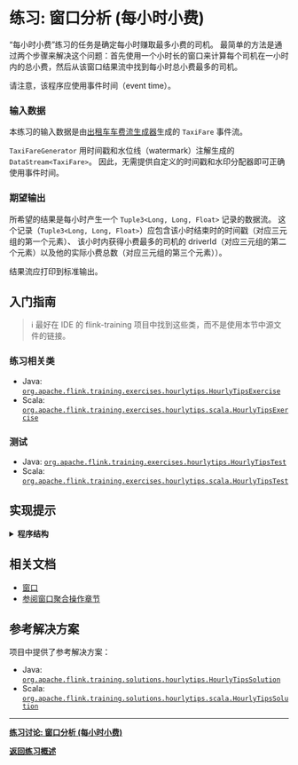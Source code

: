 <!--
Licensed to the Apache Software Foundation (ASF) under one
or more contributor license agreements.  See the NOTICE file
distributed with this work for additional information
regarding copyright ownership.  The ASF licenses this file
to you under the Apache License, Version 2.0 (the
"License"); you may not use this file except in compliance
with the License.  You may obtain a copy of the License at

  http://www.apache.org/licenses/LICENSE-2.0

Unless required by applicable law or agreed to in writing,
software distributed under the License is distributed on an
"AS IS" BASIS, WITHOUT WARRANTIES OR CONDITIONS OF ANY
KIND, either express or implied.  See the License for the
specific language governing permissions and limitations
under the License.
-->

# 练习: 窗口分析 (每小时小费)

“每小时小费”练习的任务是确定每小时赚取最多小费的司机。
最简单的方法是通过两个步骤来解决这个问题：首先使用一个小时长的窗口来计算每个司机在一小时内的总小费，然后从该窗口结果流中找到每小时总小费最多的司机。

请注意，该程序应使用事件时间（event time）。

### 输入数据

本练习的输入数据是由[出租车车费流生成器](../README_zh.md#using-the-taxi-data-streams)生成的 `TaxiFare` 事件流。

`TaxiFareGenerator` 用时间戳和水位线（watermark）注解生成的 `DataStream<TaxiFare>`。
因此，无需提供自定义的时间戳和水印分配器即可正确使用事件时间。

### 期望输出

所希望的结果是每小时产生一个 `Tuple3<Long, Long, Float>` 记录的数据流。
这个记录（`Tuple3<Long, Long, Float>`）应包含该小时结束时的时间戳（对应三元组的第一个元素）、
该小时内获得小费最多的司机的 driverId（对应三元组的第二个元素）以及他的实际小费总数（对应三元组的第三个元素））。

结果流应打印到标准输出。

## 入门指南

> :information_source: 最好在 IDE 的 flink-training 项目中找到这些类，而不是使用本节中源文件的链接。

### 练习相关类

- Java:  [`org.apache.flink.training.exercises.hourlytips.HourlyTipsExercise`](src/main/java/org/apache/flink/training/exercises/hourlytips/HourlyTipsExercise.java)
- Scala: [`org.apache.flink.training.exercises.hourlytips.scala.HourlyTipsExercise`](src/main/scala/org/apache/flink/training/exercises/hourlytips/scala/HourlyTipsExercise.scala)

### 测试

- Java:  [`org.apache.flink.training.exercises.hourlytips.HourlyTipsTest`](src/test/java/org/apache/flink/training/exercises/hourlytips/HourlyTipsTest.java)
- Scala: [`org.apache.flink.training.exercises.hourlytips.scala.HourlyTipsTest`](src/test/scala/org/apache/flink/training/exercises/hourlytips/scala/HourlyTipsTest.scala)

## 实现提示

<details>
<summary><strong>程序结构</strong></summary>

请注意，可以将一组时间窗口逐个级联，只要时间帧兼容（第二组窗口的持续时间需要是第一组的倍数）。
因此，首先可以得到一个由 `driverId` 键值分隔的具有一小时窗口的初始数据集，并使用它来创建一个 `(endOfHourTimestamp，driverId，totalTips)` 流。
然后使用另一个一小时窗口（该窗口不是用键值分隔的），从第一个窗口中查找具有最大 `totalTips` 的记录。
</details>

## 相关文档

- [窗口](https://nightlies.apache.org/flink/flink-docs-stable/zh/docs/dev/datastream/operators/windows)
- [参阅窗口聚合操作章节](https://nightlies.apache.org/flink/flink-docs-stable/zh/docs/dev/datastream/operators/overview/#datastream-transformations)

## 参考解决方案

项目中提供了参考解决方案：

- Java:  [`org.apache.flink.training.solutions.hourlytips.HourlyTipsSolution`](src/main/java/org/apache/flink/training/solutions/hourlytips/HourlyTipsSolution.java)
- Scala: [`org.apache.flink.training.solutions.hourlytips.scala.HourlyTipsSolution`](src/main/scala/org/apache/flink/training/solutions/hourlytips/scala/HourlyTipsSolution.scala)

-----

[**练习讨论: 窗口分析 (每小时小费)**](DISCUSSION_zh.md)

[**返回练习概述**](../README_zh.md#lab-exercises)
